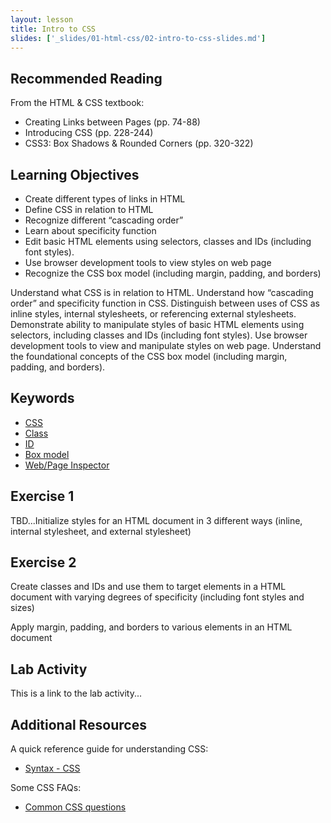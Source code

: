 ```yaml
---
layout: lesson
title: Intro to CSS
slides: ['_slides/01-html-css/02-intro-to-css-slides.md']
---
```


## Recommended Reading

From the HTML & CSS textbook:

- Creating Links between Pages (pp. 74-88)
- Introducing CSS (pp. 228-244)
- CSS3: Box Shadows & Rounded Corners (pp. 320-322)

## Learning Objectives

- Create different types of links in HTML
- Define CSS in relation to HTML
- Recognize different “cascading order”
- Learn about specificity function
- Edit basic HTML elements using selectors, classes and IDs (including font styles).
- Use browser development tools to view styles on web page
- Recognize the CSS box model (including margin, padding, and borders)

Understand what CSS is in relation to HTML.
Understand how “cascading order” and specificity function in CSS.
Distinguish between uses of CSS as inline styles, internal stylesheets, or referencing external stylesheets.
Demonstrate ability to manipulate styles of basic HTML elements using selectors, including classes and IDs (including font styles).
Use browser development tools to view and manipulate styles on web page.
Understand the foundational concepts of the CSS box model (including margin, padding, and borders).

## Keywords

- [CSS](https://developer.mozilla.org/en-US/docs/Web/CSS)
- [Class](https://developer.mozilla.org/en-US/docs/Web/HTML/Global_attributes/class)
- [ID](https://developer.mozilla.org/en-US/docs/Web/HTML/Global_attributes/id)
- [Box model](https://developer.mozilla.org/en-US/docs/Web/CSS/box_model)
- [Web/Page Inspector](https://developer.mozilla.org/en-US/docs/Tools/Page_Inspector)

## Exercise 1

TBD...Initialize styles for an HTML document in 3 different ways (inline, internal stylesheet, and external stylesheet)

## Exercise 2

Create classes and IDs and use them to target elements in a HTML document with varying degrees of specificity (including font styles and sizes)

Apply margin, padding, and borders to various elements in an HTML document

## Lab Activity

This is a link to the lab activity...

## Additional Resources

A quick reference guide for understanding CSS:

- [Syntax - CSS](https://developer.mozilla.org/en-US/docs/Web/CSS/Syntax)

Some CSS FAQs:

- [Common CSS questions](https://developer.mozilla.org/en-US/docs/Web/CSS/Common_CSS_Questions)
